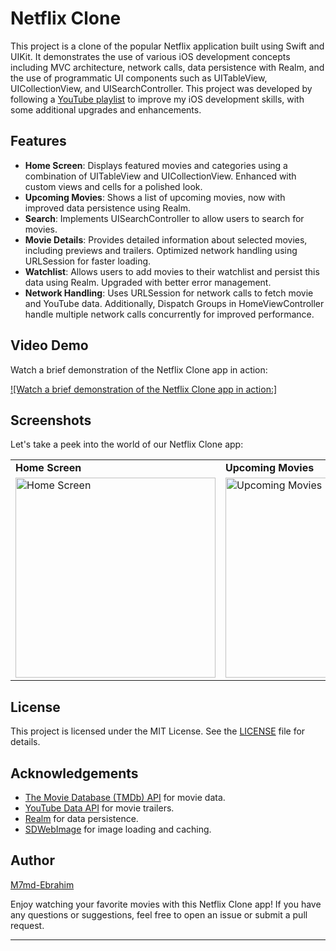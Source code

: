 # Netflix Clone

This project is a clone of the popular Netflix application built using Swift and UIKit. It demonstrates the use of various iOS development concepts including MVC architecture, network calls, data persistence with Realm, and the use of programmatic UI components such as UITableView, UICollectionView, and UISearchController. This project was developed by following a [YouTube playlist](https://youtube.com/playlist?list=PLqj8V2bxPxpDRRpKl01DS5qc3ImXb_MYg&si=nwi3X2JFS898h2y0) to improve my iOS development skills, with some additional upgrades and enhancements.

## Features

- **Home Screen**: Displays featured movies and categories using a combination of UITableView and UICollectionView. Enhanced with custom views and cells for a polished look.
- **Upcoming Movies**: Shows a list of upcoming movies, now with improved data persistence using Realm.
- **Search**: Implements UISearchController to allow users to search for movies.
- **Movie Details**: Provides detailed information about selected movies, including previews and trailers. Optimized network handling using URLSession for faster loading.
- **Watchlist**: Allows users to add movies to their watchlist and persist this data using Realm. Upgraded with better error management.
- **Network Handling**: Uses URLSession for network calls to fetch movie and YouTube data. Additionally, Dispatch Groups in HomeViewController handle multiple network calls concurrently for improved performance.


## Video Demo

Watch a brief demonstration of the Netflix Clone app in action:

[![Watch a brief demonstration of the Netflix Clone app in action:]](https://github.com/M7md-Ebrahim/Netflix-Clone/assets/111511546/22a6f7e0-326d-4a64-b153-af7633066450)

## Screenshots

Let's take a peek into the world of our Netflix Clone app:

<table>
  <tr>
    <td><strong>Home Screen</strong></td>
    <td><strong>Upcoming Movies</strong></td>
    <td><strong>Search Screen</strong></td>
    <td><strong>Search Results</strong></td>
    <td><strong>Movie Details</strong></td>
    <td><strong>Watchlist</strong></td>
  </tr>
  <tr>
    <td><img src="https://github.com/M7md-Ebrahim/Netflix-Clone/assets/111511546/00587ea1-45fa-4202-a730-396faab2292b" alt="Home Screen" width="320"></td>
    <td><img src="https://github.com/M7md-Ebrahim/Netflix-Clone/assets/111511546/e48db178-7c91-47c5-806d-f1d6330f47b3" alt="Upcoming Movies" width="320"></td>
    <td><img src="https://github.com/M7md-Ebrahim/Netflix-Clone/assets/111511546/565cb232-5ad5-476a-833a-5340bcc1d70f" alt="Search Screen" width="320"></td>
    <td><img src="https://github.com/M7md-Ebrahim/Netflix-Clone/assets/111511546/d13862b5-79f0-4d0a-b870-f3958b9fea4a" alt="Search Results" width="320"></td>
    <td><img src="https://github.com/M7md-Ebrahim/Netflix-Clone/assets/111511546/5c0b40ed-5144-4bfe-af85-290f6883a7de" alt="Movie Details" width="320"></td>
    <td><img src="https://github.com/M7md-Ebrahim/Netflix-Clone/assets/111511546/2757b764-d344-40ad-9fee-31418932b1e1" alt="Watchlist" width="320"></td>
  </tr>
</table>

## License

This project is licensed under the MIT License. See the [LICENSE](LICENSE) file for details.

## Acknowledgements

- [The Movie Database (TMDb) API](https://www.themoviedb.org/documentation/api) for movie data.
- [YouTube Data API](https://developers.google.com/youtube/v3) for movie trailers.
- [Realm](https://realm.io/) for data persistence.
- [SDWebImage](https://github.com/SDWebImage/SDWebImage) for image loading and caching.
  
## Author

[M7md-Ebrahim](https://github.com/M7md-Ebrahim)

Enjoy watching your favorite movies with this Netflix Clone app! If you have any questions or suggestions, feel free to open an issue or submit a pull request.

--- 
